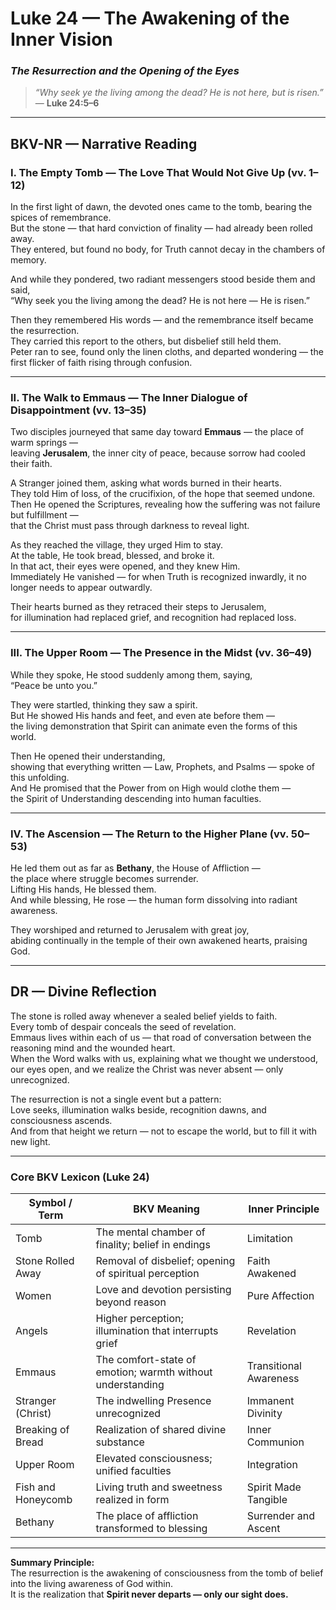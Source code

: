 # **Luke 24 — The Awakening of the Inner Vision**
### *The Resurrection and the Opening of the Eyes*

> _“Why seek ye the living among the dead? He is not here, but is risen.”_  
> — **Luke 24:5–6**

---

## **BKV-NR — Narrative Reading**

### **I. The Empty Tomb — The Love That Would Not Give Up (vv. 1–12)**

In the first light of dawn, the devoted ones came to the tomb, bearing the spices of remembrance.  
But the stone — that hard conviction of finality — had already been rolled away.  
They entered, but found no body, for Truth cannot decay in the chambers of memory.  

And while they pondered, two radiant messengers stood beside them and said,  
“Why seek you the living among the dead? He is not here — He is risen.”  

Then they remembered His words — and the remembrance itself became the resurrection.  
They carried this report to the others, but disbelief still held them.  
Peter ran to see, found only the linen cloths, and departed wondering — the first flicker of faith rising through confusion.

---

### **II. The Walk to Emmaus — The Inner Dialogue of Disappointment (vv. 13–35)**

Two disciples journeyed that same day toward **Emmaus** — the place of warm springs —  
leaving **Jerusalem**, the inner city of peace, because sorrow had cooled their faith.  

A Stranger joined them, asking what words burned in their hearts.  
They told Him of loss, of the crucifixion, of the hope that seemed undone.  
Then He opened the Scriptures, revealing how the suffering was not failure but fulfillment —  
that the Christ must pass through darkness to reveal light.

As they reached the village, they urged Him to stay.  
At the table, He took bread, blessed, and broke it.  
In that act, their eyes were opened, and they knew Him.  
Immediately He vanished — for when Truth is recognized inwardly, it no longer needs to appear outwardly.

Their hearts burned as they retraced their steps to Jerusalem,  
for illumination had replaced grief, and recognition had replaced loss.

---

### **III. The Upper Room — The Presence in the Midst (vv. 36–49)**

While they spoke, He stood suddenly among them, saying,  
“Peace be unto you.”  

They were startled, thinking they saw a spirit.  
But He showed His hands and feet, and even ate before them —  
the living demonstration that Spirit can animate even the forms of this world.  

Then He opened their understanding,  
showing that everything written — Law, Prophets, and Psalms — spoke of this unfolding.  
And He promised that the Power from on High would clothe them —  
the Spirit of Understanding descending into human faculties.

---

### **IV. The Ascension — The Return to the Higher Plane (vv. 50–53)**

He led them out as far as **Bethany**, the House of Affliction —  
the place where struggle becomes surrender.  
Lifting His hands, He blessed them.  
And while blessing, He rose — the human form dissolving into radiant awareness.  

They worshiped and returned to Jerusalem with great joy,  
abiding continually in the temple of their own awakened hearts, praising God.

---

## **DR — Divine Reflection**

The stone is rolled away whenever a sealed belief yields to faith.  
Every tomb of despair conceals the seed of revelation.  
Emmaus lives within each of us — that road of conversation between the reasoning mind and the wounded heart.  
When the Word walks with us, explaining what we thought we understood,  
our eyes open, and we realize the Christ was never absent — only unrecognized.

The resurrection is not a single event but a pattern:  
Love seeks, illumination walks beside, recognition dawns, and consciousness ascends.  
And from that height we return — not to escape the world, but to fill it with new light.

---

### **Core BKV Lexicon (Luke 24)**

| Symbol / Term | BKV Meaning | Inner Principle |
|----------------|--------------|----------------|
| Tomb | The mental chamber of finality; belief in endings | Limitation |
| Stone Rolled Away | Removal of disbelief; opening of spiritual perception | Faith Awakened |
| Women | Love and devotion persisting beyond reason | Pure Affection |
| Angels | Higher perception; illumination that interrupts grief | Revelation |
| Emmaus | The comfort-state of emotion; warmth without understanding | Transitional Awareness |
| Stranger (Christ) | The indwelling Presence unrecognized | Immanent Divinity |
| Breaking of Bread | Realization of shared divine substance | Inner Communion |
| Upper Room | Elevated consciousness; unified faculties | Integration |
| Fish and Honeycomb | Living truth and sweetness realized in form | Spirit Made Tangible |
| Bethany | The place of affliction transformed to blessing | Surrender and Ascent |

---

**Summary Principle:**  
The resurrection is the awakening of consciousness from the tomb of belief into the living awareness of God within.  
It is the realization that **Spirit never departs — only our sight does.**

